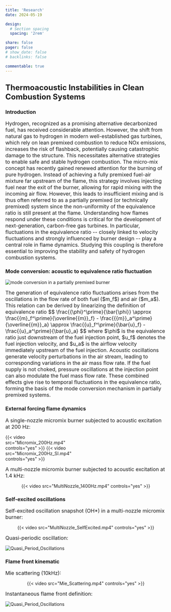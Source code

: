 ```yaml
---
title: 'Research'
date: 2024-05-19

design:
  # Section spacing
  spacing: '2rem'

share: false
pager: false
# show_date: false
# backlinks: false

commentable: true
---
```


## <font size=5>Thermoacoustic Instabilities in Clean Combustion Systems</font>
### <font size=3>Introduction</font>
<font size=3>
Hydrogen, recognized as a promising alternative decarbonized fuel, has received considerable attention. However, the shift from natural gas to hydrogen in modern well-established gas turbines, which rely on lean premixed combustion to reduce NOx emissions, increases the risk of flashback, potentially causing catastrophic damage to the structure. This necessitates alternative strategies to enable safe and stable hydrogen combustion. The micro-mix concept has recently gained renewed attention for the burning of pure hydrogen. Instead of achieving a fully premixed fuel-air mixture far upstream of the flame, this strategy involves injecting fuel near the exit of the burner, allowing for rapid mixing with the incoming air flow. However, this leads to insufficient mixing and is thus often referred to as a partially premixed (or technically premixed) system since the non-uniformity of the equivalence ratio is still present at the flame. Understanding how flames respond under these conditions is critical for the development of next-generation, carbon-free gas turbines. In particular, fluctuations in the equivalence ratio -- closely linked to velocity fluctuations and strongly influenced by burner design -- play a central role in flame dynamics. Studying this coupling is therefore essential to improving the stability and safety of hydrogen combustion systems.
</font>

### <font size=3>Mode conversion: acoustic to equivalence ratio fluctuation</font>
![<font size=3>mode conversion in a partially premixed burner</font>](/uploads/Images/GenerationOfEQR.png)

<font size=3>
The generation of equivalence ratio fluctuations arises from the oscillations in the flow rate of both fuel ($m_f$) and air ($m_a$). This relation can be derived by linearizing the definition of equivalence ratio
$$
 \frac{{\phi}^\prime}{\bar{\phi}} \approx \frac{{m}_f^\prime}{\overline{{m}}_f} - \frac{{{m}}_a^\prime}{\overline{{m}}_a} \approx \frac{{u}_f^\prime}{\bar{u}_f} - \frac{{u}_a^\prime}{\bar{u}_a}
$$
where $\phi$ is the equivalence ratio just downstream of the fuel injection point, $u_f$ denotes the fuel injection velocity, and $u_a$ is the airflow velocity immediately upstream of the fuel injection. Acoustic oscillations generate velocity perturbations in the air stream, leading to corresponding variations in the air mass flow rate. If the fuel supply is not choked, pressure oscillations at the injection point can also modulate the fuel mass flow rate. These combined effects give rise to temporal fluctuations in the equivalence ratio, forming the basis of the mode conversion mechanism in partially premixed systems. 
</font>

### <font size=3>External forcing flame dynamics</font>

<font size=3>
A single-nozzle micromix burner subjected to acoustic excitation at 200 Hz:
</font>

<p align="center">
<div style="display:grid; grid-template-columns:1fr 1fr; gap:2px;">
  {{< video src="Micromix_200Hz.mp4" controls="yes" >}}
  {{< video src="Micromix_200Hz_SI.mp4" controls="yes" >}}
</div>
</p>

<font size=3>
A multi-nozzle micromix burner subjected to acoustic excitation at 1.4 kHz:
</font>
<p align="center">
{{< video src="MultiNozzle_1400Hz.mp4" controls="yes" >}}
</p>

### <font size=3>Self-excited oscillations</font>
<font size=3>
Self-excited oscillation snapshot (OH*) in a multi-nozzle micromix burner:
</font>
<p align="center">
{{< video src="MultiNozzle_SelfExcited.mp4" controls="yes" >}}
</p>
<font size=3>
Quasi-periodic oscillation:
</font>

![<font size=3>Quasi_Period_Oscillations</font>](/uploads/Images/Quasi_Period_Oscillations.png)

### <font size=3>Flame front kinematic</font>
<font size=3>
Mie scattering (10kHz):
</font>
<p align="center">
{{< video src="Mie_Scattering.mp4" controls="yes" >}}
</p>
<font size=3>
Instantaneous flame front definition:
</font>

![<font size=3>Quasi_Period_Oscillations</font>](/uploads/Images/Mie_FlowChart.png)


<!-- ## <font size=5>Fundamental Research in Equivalence Ratio Fluctuations</font>
### <font size=3>Introduction</font>
<font size=3>
Both velocity and equivalence ratio fluctuations play a critical role in unsteady heat release, which can trigger thermoacoustic instability. This form of instability arises from the two-way coupling between acoustic waves and unsteady heat release, leading to large-amplitude pressure oscillations and, in severe cases, catastrophic hardware failure. However, isolated influence between velocity and equivalence ratio fluctuations on flame dynamics is difficult to distinguish, as velocity and equivalence ratio fluctuation are inherently coupled. To address this challenge, it is essential to investigate flame behavior under well-controlled equivalence ratio perturbations. Such studies not only clarify how flames respond to these fluctuations but also provide valuable insights into the nonlinear dynamics governing combustion stability.
</font> -->
